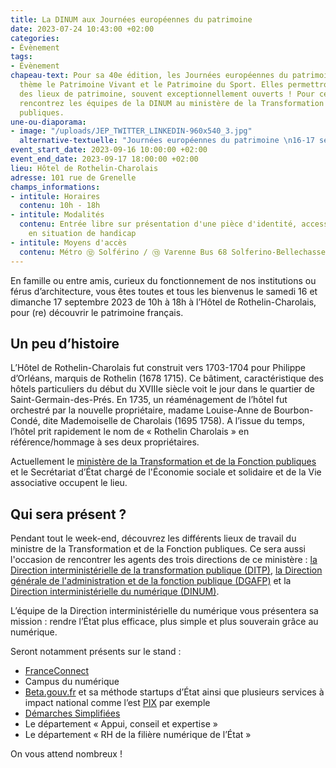 ```yaml
---
title: La DINUM aux Journées européennes du patrimoine
date: 2023-07-24 10:43:00 +02:00
categories:
- Évènement
tags:
- Évènement
chapeau-text: Pour sa 40e édition, les Journées européennes du patrimoine auront pour
  thème le Patrimoine Vivant et le Patrimoine du Sport. Elles permettront de visiter
  des lieux de patrimoine, souvent exceptionnellement ouverts ! Pour cette occasion,
  rencontrez les équipes de la DINUM au ministère de la Transformation et de la Fonction
  publiques.
une-ou-diaporama:
- image: "/uploads/JEP_TWITTER_LINKEDIN-960x540_3.jpg"
  alternative-textuelle: "Journées européennes du patrimoine \n16-17 septembre 2023"
event_start_date: 2023-09-16 10:00:00 +02:00
event_end_date: 2023-09-17 18:00:00 +02:00
lieu: Hôtel de Rothelin-Charolais
adresse: 101 rue de Grenelle
champs_informations:
- intitule: Horaires
  contenu: 10h - 18h
- intitule: Modalités
  contenu: Entrée libre sur présentation d'une pièce d'identité, accessible aux personnes
    en situation de handicap
- intitule: Moyens d'accès
  contenu: Métro ⑫ Solférino / ⑬ Varenne Bus 68 Solferino-Bellechasse
---
```


En famille ou entre amis, curieux du fonctionnement de nos institutions ou férus d’architecture, vous êtes toutes et tous les bienvenus le samedi 16 et dimanche 17 septembre 2023 de 10h à 18h à l’Hôtel de Rothelin-Charolais, pour (re) découvrir le patrimoine français.

## Un peu d’histoire

L’Hôtel de Rothelin-Charolais fut construit vers 1703-1704 pour Philippe d’Orléans, marquis de Rothelin (1678 1715). Ce bâtiment, caractéristique des hôtels particuliers du début du XVIIIe siècle voit le jour dans le quartier de Saint-Germain-des-Prés. En 1735, un réaménagement de l’hôtel fut orchestré par la nouvelle propriétaire, madame Louise-Anne de Bourbon-Condé, dite Mademoiselle de Charolais (1695 1758). A l’issue du temps, l’hôtel prit rapidement le nom de « Rothelin Charolais » en référence/hommage à ses deux propriétaires.

Actuellement le [ministère de la Transformation et de la Fonction publiques](https://www.transformation.gouv.fr/) et le Secrétariat d’État chargé de l'Économie sociale et solidaire et de la Vie associative occupent le lieu.

## Qui sera présent ?

Pendant tout le week-end, découvrez les différents lieux de travail du ministre de la Transformation et de la Fonction publiques. Ce sera aussi l'occasion de rencontrer les agents des trois directions de ce ministère : [la Direction interministérielle de la transformation publique (DITP)](https://www.modernisation.gouv.fr/), [la Direction générale de l'administration et de la fonction publique (DGAFP)](https://www.fonction-publique.gouv.fr/fonction-publique-1088) et la [Direction interministérielle du numérique (DINUM)](https://www.numerique.gouv.fr/dinum/).

L’équipe de la Direction interministérielle du numérique vous présentera sa mission : rendre l’État plus efficace, plus simple et plus souverain grâce au numérique.

Seront notamment présents sur le stand : 
* [FranceConnect](https://franceconnect.gouv.fr/)
* Campus du numérique 
* [Beta.gouv.fr](https://beta.gouv.fr/) et sa méthode startups d’État ainsi que plusieurs services à impact national comme l’est [PIX](https://pix.fr/) par exemple
* [Démarches Simplifiées](https://www.demarches-simplifiees.fr/)
* Le département « Appui, conseil et expertise »
* Le département « RH de la filière numérique de l’État »

On vous attend nombreux !